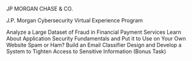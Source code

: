 JP MORGAN CHASE & CO.

J.P. Morgan Cybersecurity Virtual Experience Program

Analyze a Large Dataset of Fraud in Financial Payment Services
Learn About Application Security Fundamentals and Put it to Use on Your Own Website Spam or Ham? Build an Email Classifier
Design and Develop a System to Tighten Access to Sensitive Information (Bonus Task)
